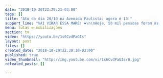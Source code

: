 ```yaml
---
date: "2018-10-20T22:29:21-03:00"
tags: []
title: "Ato do dia 20/10 na Avenida Paulista: agora é 13!"
support_line: "VAI VIRAR ESSA MARÉ! ❤\n\nHoje, 50 mil pessoas foram às ruas em São Paulo por um Brasil feliz de novo, com democracia e direitos! \uD83C\uDDE7\uD83C\uDDF7✊\uD83C\uDFFE\n\n"
menu: lutas e mobilizações
section: tv
video: "https://youtu.be/1s6CvdPaGIs"
layout: post
files: []
created_date: "2018-10-20T22:30:10-03:00"
published: true
video_thumbnail: "http://img.youtube.com/vi/1s6CvdPaGIs/0.jpg"
releated_posts: []

---
```

